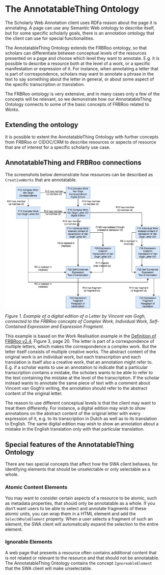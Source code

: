 # The AnnotatableThing Ontology

The Scholarly Web Annotation client uses RDFa reason about the page it is annotating. A page can use any Semantic Web ontology to describe itself, but for some specific scholarly goals, there is an annotation ontology that the client can use for special functionalities. 

The AnnotatableThing Ontology extends the FRBRoo ontology, so that scholars can differentiate between conceptual levels of the resources presented on a page and choose which level they want to annotate. E.g. it is possible to describe a resource both at the level of a work, or a specific manifestation or expression of it. For instance, when annotating a letter that is part of correspondence, scholars may want to annotate a phrase in the text to say something about the letter in general, or about some aspect of the specific transcription or translation.

The FRBRoo ontology is very extensive, and in many cases only a few of the concepts will be relevant, so we demonstrate how our AnnotatableThing Ontology connects to some of the basic concepts of FRBRoo related to *Works*. 

## Extending the ontology

It is possible to extent the AnnotatableThing Ontology with further concepts from FRBRoo or CIDOC/CRM to describe resources or aspects of resource that are of interest for a specific scholarly use case. 

## AnnotatableThing and FRBRoo connections

The screenshots below demonstrate how resources can be described as `CreativeWorks` that are annotatable. 

![Image not found](screenshots/Work-Realisation-Example.jpg)

*Figure 1. Example of a digital edition of a Letter by Vincent van Gogh, connected to the FRBRoo concepts of Complex Work, Individual Work, Self-Contained Expression and Expression Fragment.* 

This example is based on the Work Realisation example in the [Definition of FRBRoo v2.4](https://www.ifla.org/files/assets/cataloguing/FRBRoo/frbroo_v_2.4.pdf), Figure 3, page 20. The letter is part of a correspondence of multiple letters, which makes the correspondence a complex work. But the letter itself consists of multiple creative works. The abstract content of the original work is an individual work, but each transcription and each translation is itself also a creative work, that an annotation might refer to. E.g. if a scholar wants to use an annotation to indicate that a particular transcription contains a mistake, the scholars wants to be able to refer to the text containing the mistake at the level of the transcription. If the scholar instead wants to annotate the same piece of text with a comment about Vincent van Gogh’s writing, the annotation should refer to the abstract content of the original letter.

The reason to use different conceptual levels is that the client may want to treat them differently. For instance, a digital edition may wish to show annotations on the abstract content of the original letter with every expression of it, e.g. to its transcription in Dutch as well as to its translation to English. The same digital edition may wish to show an annotation about a mistake in the English translation only with that particular translation.

## Special features of the AnnotatableThing Ontology

There are two special concepts that affect how the SWA client behaves, for identifying elements that should be unselectable or only selectable as a whole. 

### Atomic Content Elements

You may want to consider certain aspects of a resource to be atomic, such as metadata properties, that should only be annotatable as a whole. If you don’t want users to be able to select and annotate fragments of these atomic units, you can wrap them in a HTML element and add the `SelectWholeElement` property. When a user selects a fragment of such an element, the SWA client will automatically expand the selection to the entire element.

### Ignorable Elements

A web page that presents a resource often contains additional content that is not related or relevant to the resource and that should not be annotatable. The AnnotatableThing Ontology contains the concept `IgnoreableElement` that the SWA client will make unselectable. 

